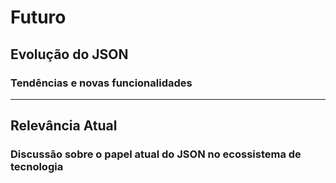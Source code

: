 # Futuro

## Evolução do JSON

### Tendências e novas funcionalidades

---

## Relevância Atual

### Discussão sobre o papel atual do JSON no ecossistema de tecnologia
